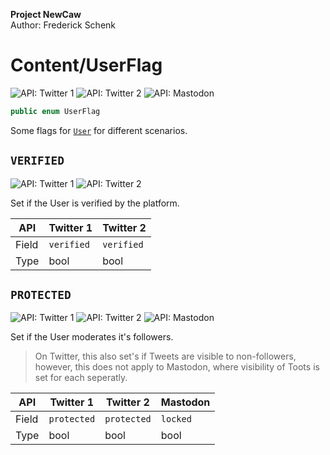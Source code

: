 **Project NewCaw** \
Author: Frederick Schenk

# Content/UserFlag

![API: Twitter 1](https://img.shields.io/badge/API-Twitter%201-lightgrey?style=flat-square) ![API: Twitter 2](https://img.shields.io/badge/API-Twitter%202-blue?style=flat-square) ![API: Mastodon](https://img.shields.io/badge/API-Mastodon-purple?style=flat-square)

```c#
public enum UserFlag
```

Some flags for [`User`](../class/User.md) for different scenarios.

## `VERIFIED`

![API: Twitter 1](https://img.shields.io/badge/API-Twitter%201-lightgrey?style=flat-square) ![API: Twitter 2](https://img.shields.io/badge/API-Twitter%202-blue?style=flat-square)

Set if the User is verified by the platform.

| API   | Twitter 1  | Twitter 2  |
| ----- | ---------- | ---------- |
| Field | `verified` | `verified` |
| Type  | bool       | bool       |

## `PROTECTED`

![API: Twitter 1](https://img.shields.io/badge/API-Twitter%201-lightgrey?style=flat-square) ![API: Twitter 2](https://img.shields.io/badge/API-Twitter%202-blue?style=flat-square) ![API: Mastodon](https://img.shields.io/badge/API-Mastodon-purple?style=flat-square)

Set if the User moderates it's followers.

> On Twitter, this also set's if Tweets are visible to non-followers, however, this does not apply to Mastodon, where visibility of Toots is set for each seperatly.

| API   | Twitter 1   | Twitter 2   | Mastodon |
| ----- | ----------- | ----------- | -------- |
| Field | `protected` | `protected` | `locked` |
| Type  | bool        | bool        | bool     |
